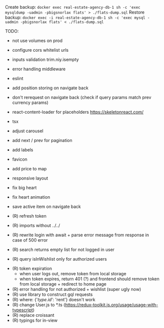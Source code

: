 Create backup: `docker exec real-estate-agency-db-1 sh -c 'exec mysqldump -uadmin -pbigsnorlax flats' > ./flats-dump.sql`
Restore backup: `docker exec -i real-estate-agency-db-1 sh -c 'exec mysql -uadmin -pbigsnorlax flats' < ./flats-dump.sql`

TODO:

- not use volumes on prod
- configure cors whitelist urls
- inputs validation trim.niy.isempty
- error handling middleware
- eslint
- add position storing on navigate back
- don't rerequest on navigate back (check if query params match prev currency params)
- react-content-loader for placeholders https://skeletonreact.com/
- tsx
- adjust carousel
- add next / prev for pagination
- add labels
- favicon
- add price to map
- responsive layout
- fix big heart
- fix heart animation
- save active item on navigate back

- (R) refresh token
- (R) imports without ../../
- (R) rewrite login with await + parse error message from response in case of 500 error
- (R) search returns empty list for not logged in user
+ (R) query isInWishlist only for authorized users
- (R) token expiration
  - when user logs out, remove token from local storage
  - when token expires, return 401 (?) and frontend should remove token from local storage + redirect to home page
- (R) error handling for not authorized + wishlist (super ugly now)
- (R) use library to construct gql requests
- (R) where: {'$type.id$': 'rent'} doesn't work
- (R) change User.js to *.ts (https://redux-toolkit.js.org/usage/usage-with-typescript)
- (R) replace croissant
- (R) typings for in-view
